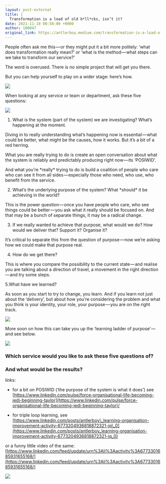 ```yaml
---
layout: post-external
title: |
  Transformation is a load of old b*ll*cks, isn’t it?
date: 2021-11-10 00:58:00 +0000
author: 100047
original_link: https://antlerboy.medium.com/transformation-is-a-load-of-old-b-ll-cks-isnt-it-5999c061e30c?source=rss-97852f5a56ae------2
---
```


People often ask me this — or they might put it a bit more politely: ‘what does transformation really mean?’ or ‘what is the method — what steps can we take to transform our service?’

The word is overused. There is no simple project that will get you there.

But you can help yourself to play on a wider stage: here’s how.

![](https://cdn-images-1.medium.com/max/509/1*dlLXF-5Zz96SzKcKOFH-Qg.png)

When looking at any service or team or department, ask these five questions:

![](https://cdn-images-1.medium.com/max/982/1*MV0qdox_7R4jUqdxWfAXzw.png)

1. What is the system (part of the system) we are investigating? What’s happening at the moment.

Diving in to really understanding what’s happening now is essential — what could be better, what might be the causes, how it works. But it’s a bit of a red herring.

What you are really trying to do is create an open conversation about what the system is reliably and predictably producing right now — its ‘POSIWID’.

And what you’re \*really\* trying to do is build a coalition of people who care who can see it from all sides — especially those who need, who use, who benefit from the service.

2. What’s the underlying purpose of the system? What \*should\* it be achieving in the world?

This is the power question — once you have people who care, who see things could be better — you ask what it really should be focused on. And that may be a bunch of separate things, it may be a radical change.

3. If we really wanted to achieve that purpose, what would we do? How would we deliver that? Support it? Organise it?

It’s critical to separate this from the question of purpose — now we’re asking how we could make that purpose real.

4. How do we get there?

This is where you compare the possibility to the current state — and realise you are talking about a direction of travel, a movement in the right direction — and try some steps.

5.What have we learned?

As soon as you start to try to change, you learn. And if you learn not just about the ‘delivery’, but about how you’re considering the problem and what you think is your identity, your role, your purpose — you are on the right track.

![](https://cdn-images-1.medium.com/max/971/1*4nm40uFZgdB1joV_wenOEQ.png)

More soon on how this can take you up the ‘learning ladder of purpose’ — and see below.

![](https://cdn-images-1.medium.com/max/1012/1*C8Q-6HghAUZavtg-9SvStg.png)

### Which service would you like to ask these five questions of?

### And what would be the results?

links:

- for a bit on POSIWID (‘the purpose of the system is what it does’) see [https://www.linkedin.com/pulse/force-organisational-life-becoming-jedi-beginning-taylor](https://www.linkedin.com/pulse/force-organisational-life-becoming-jedi-beginning-taylor)/

- for triple loop learning, see [https://www.linkedin.com/posts/antlerboy\_learning-organisation-improvement-activity-6773204936818872321-jq\_0](https://www.linkedin.com/posts/antlerboy_learning-organisation-improvement-activity-6773204936818872321-jq_0)

or a funny little video of the same:  
[https://www.linkedin.com/feed/update/urn%3Ali%3Aactivity%3A6773301685931655168/](https://www.linkedin.com/feed/update/urn%3Ali%3Aactivity%3A6773301685931655168/)

 ![](https://medium.com/_/stat?event=post.clientViewed&referrerSource=full_rss&postId=5999c061e30c)
